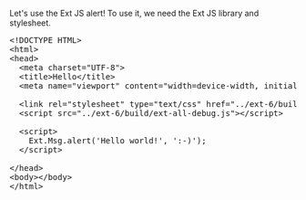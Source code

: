Let's use the Ext JS alert! To use it, we need the Ext JS library and stylesheet.

<pre class="runnable html">
&lt;!DOCTYPE HTML>
&lt;html>
&lt;head>
  &lt;meta charset="UTF-8">
  &lt;title>Hello&lt;/title>
  &lt;meta name="viewport" content="width=device-width, initial-scale=1, maximum-scale=1, user-scalable=no">

  &lt;link rel="stylesheet" type="text/css" href="../ext-6/build/classic/theme-triton/resources/theme-triton-all.css">
  &lt;script src="../ext-6/build/ext-all-debug.js">&lt;/script>

  &lt;script>
    Ext.Msg.alert('Hello world!', ':-)');
  &lt;/script>

&lt;/head>
&lt;body>&lt;/body>
&lt;/html>

</pre>